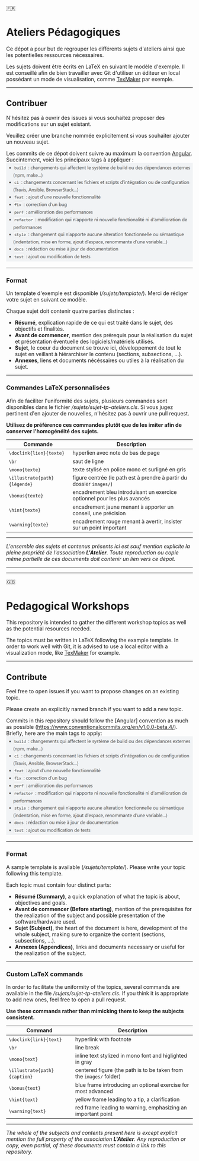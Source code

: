 🇫🇷
# Ateliers Pédagogiques

Ce dépot a pour but de regrouper les différents sujets d'ateliers ainsi que les potentielles ressources nécessaires.

Les sujets doivent être écrits en LaTeX en suivant le modèle d'exemple. Il est conseillé afin de bien travailler avec Git d'utiliser un éditeur en local possédant un mode de visualisation, comme [TexMaker](https://www.xm1math.net/texmaker/) par exemple.

---
## Contribuer

N'hésitez pas à ouvrir des issues si vous souhaitez proposer des modifications sur un sujet existant.

Veuillez créer une branche nommée explicitement si vous souhaiter ajouter un nouveau sujet.

Les commits de ce dépot doivent suivre au maximum la convention [Angular](https://www.conventionalcommits.org/en/v1.0.0-beta.4/). Succintement, voici les principaux tags à appliquer : ![commit_convention](./static/commit-style.png)

---
### Format
Un template d'exemple est disponible (*/sujets/template/*).
Merci de rédiger votre sujet en suivant ce modèle.

Chaque sujet doit contenir quatre parties distinctes :
- **Résumé**, explication rapide de ce qui est traité dans le sujet, des objectifs et finalités.
- **Avant de commencer**, mention des prérequis pour la réalisation du sujet et présentation éventuelle des logiciels/matériels utilisés.
- **Sujet**, le coeur du document se trouve ici, développement de tout le sujet en veillant à hiérarchiser le contenu (sections, subsections, ...).
- **Annexes**, liens et documents nécéssaires ou utiles à la réalisation du sujet.

---
### Commandes LaTeX personnalisées

Afin de faciliter l'uniformité des sujets, plusieurs commandes sont disponibles dans le fichier */sujets/sujet-tp-ateliers.cls*.
Si vous jugez pertinent d'en ajouter de nouvelles, n'hésitez pas à ouvrir une pull request.

**Utilisez de préférence ces commandes plutôt que de les imiter afin de conserver l'homogénéité des sujets.**

| Commande                     | Description                                                               |
| ---------------------------- | ------------------------------------------------------------------------- |
| `\doclink{lien}{texte}`      | hyperlien avec note de bas de page                                        |
| `\br`                        | saut de ligne                                                             |
| `\mono{texte}`               | texte stylisé en police mono et surligné en gris                          |
| `\illustrate{path}{légende}` | figure centrée (le path est à prendre à partir du dossier `images/`)      |
| `\bonus{texte}`              | encadrement bleu introduisant un exercice optionnel pour les plus avancés |
| `\hint{texte}`               | encadrement jaune menant à apporter un conseil, une précision             |
| `\warning{texte}`            | encadrement rouge menant à avertir, insister sur un point important       |


---
*L'ensemble des sujets et contenus présents ici est sauf mention explicite la pleine propriété de l'association **L'Atelier**. Toute reproduction ou copie même partielle de ces documents doit contenir un lien vers ce dépot.*


---
---

🇬🇧
# Pedagogical Workshops

This repository is intended to gather the different workshop topics as well as the potential resources needed.

The topics must be written in LaTeX following the example template. In order to work well with Git, it is advised to use a local editor with a visualization mode, like [TexMaker](https://www.xm1math.net/texmaker/) for example.

---
## Contribute

Feel free to open issues if you want to propose changes on an existing topic.

Please create an explicitly named branch if you want to add a new topic.

Commits in this repository should follow the [Angular] convention as much as possible (https://www.conventionalcommits.org/en/v1.0.0-beta.4/). Briefly, here are the main tags to apply: ![commit_convention](./static/commit-style.png)

---
### Format
A sample template is available (*/sujets/template/*).
Please write your topic following this template.

Each topic must contain four distinct parts:
- **Résumé (Summary)**, a quick explanation of what the topic is about, objectives and goals.
- **Avant de commencer (Before starting)**, mention of the prerequisites for the realization of the subject and possible presentation of the software/hardware used.
- **Sujet (Subject)**, the heart of the document is here, development of the whole subject, making sure to organize the content (sections, subsections, ...).
- **Annexes (Appendices)**, links and documents necessary or useful for the realization of the subject.

---
### Custom LaTeX commands

In order to facilitate the uniformity of the topics, several commands are available in the file */sujets/sujet-tp-ateliers.cls*.
If you think it is appropriate to add new ones, feel free to open a pull request.

**Use these commands rather than mimicking them to keep the subjects consistent.**

| Command                      | Description                                                         |
| ---------------------------- | ------------------------------------------------------------------- |
| `\doclink{link}{text}`       | hyperlink with footnote                                             |
| `\br`                        | line break                                                          |
| `\mono{text}`                | inline text stylized in mono font and higlighted in gray            |
| `\illustrate{path}{caption}` | centered figure (the path is to be taken from the `images/` folder) |
| `\bonus{text}`               | blue frame introducing an optional exercise for most advanced       |
| `\hint{text}`                | yellow frame leading to a tip, a clarification                      |
| `\warning{text}`             | red frame leading to warning, emphasizing an important point        |


---
*The whole of the subjects and contents present here is except explicit mention the full property of the association **L'Atelier**. Any reproduction or copy, even partial, of these documents must contain a link to this repository.*